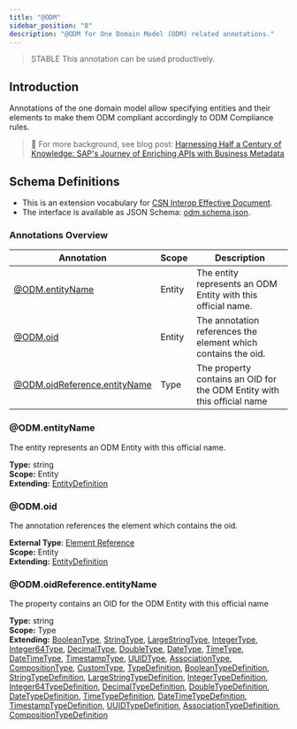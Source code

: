 ```yaml
---
title: "@ODM"
sidebar_position: "8"
description: "@ODM for One Domain Model (ODM) related annotations."
---
```


> <span className="feature-status-stable">STABLE</span> This annotation can be used productively.

## Introduction

Annotations of the one domain model allow specifying entities and their elements to make them ODM compliant accordingly to ODM Compliance rules.

> 🔗 For more background, see blog post: [Harnessing Half a Century of Knowledge: SAP's Journey of Enriching APIs with Business Metadata](https://community.sap.com/t5/technology-blogs-by-sap/harnessing-half-a-century-of-knowledge-sap-s-journey-of-enriching-apis-with/ba-p/13578364)

## Schema Definitions

* This is an extension vocabulary for [CSN Interop Effective Document](../spec-v1/csn-interop-effective).
* The interface is available as JSON Schema: [odm.schema.json](https://sap.github.io/csn-interop-specification/spec-v1/odm.schema.json#).

### Annotations Overview

| Annotation | Scope | Description |
| -------- | ---- | ----------- |
| [@ODM.entityName](#odmentityname) | Entity | The entity represents an ODM Entity with this official name. |
| [@ODM.oid](#odmoid) | Entity | The annotation references the element which contains the oid. |
| [@ODM.oidReference.entityName](#odmoidreferenceentityname) | Type | The property contains an OID for the ODM Entity with this official name |

### @ODM.entityName

The entity represents an ODM Entity with this official name.

**Type:** string<br/>
**Scope:** Entity<br/>
**Extending:** [EntityDefinition](../spec-v1/csn-interop-effective#entity-definition)

### @ODM.oid

The annotation references the element which contains the oid.

**External Type**: [Element Reference](../spec-v1/csn-interop-effective#element-reference) <br/>
**Scope:** Entity<br/>
**Extending:** [EntityDefinition](../spec-v1/csn-interop-effective#entity-definition)

### @ODM.oidReference.entityName

The property contains an OID for the ODM Entity with this official name

**Type:** string<br/>
**Scope:** Type<br/>
**Extending:** [BooleanType](../spec-v1/csn-interop-effective#boolean-type), [StringType](../spec-v1/csn-interop-effective#string-type), [LargeStringType](../spec-v1/csn-interop-effective#largestring-type), [IntegerType](../spec-v1/csn-interop-effective#integer-type), [Integer64Type](../spec-v1/csn-interop-effective#integer64-type), [DecimalType](../spec-v1/csn-interop-effective#decimal-type), [DoubleType](../spec-v1/csn-interop-effective#double-type), [DateType](../spec-v1/csn-interop-effective#date-type), [TimeType](../spec-v1/csn-interop-effective#time-type), [DateTimeType](../spec-v1/csn-interop-effective#datetime-type), [TimestampType](../spec-v1/csn-interop-effective#timestamp-type), [UUIDType](../spec-v1/csn-interop-effective#uuid-type), [AssociationType](../spec-v1/csn-interop-effective#association-type), [CompositionType](../spec-v1/csn-interop-effective#composition-type), [CustomType](../spec-v1/csn-interop-effective#custom-type), [TypeDefinition](../spec-v1/csn-interop-effective#type-definition), [BooleanTypeDefinition](../spec-v1/csn-interop-effective#boolean-type-definition), [StringTypeDefinition](../spec-v1/csn-interop-effective#string-type-definition), [LargeStringTypeDefinition](../spec-v1/csn-interop-effective#largestring-type-definition), [IntegerTypeDefinition](../spec-v1/csn-interop-effective#integer-type-definition), [Integer64TypeDefinition](../spec-v1/csn-interop-effective#integer64-type-definition), [DecimalTypeDefinition](../spec-v1/csn-interop-effective#decimal-type-definition), [DoubleTypeDefinition](../spec-v1/csn-interop-effective#double-type-definition), [DateTypeDefinition](../spec-v1/csn-interop-effective#date-type-definition), [TimeTypeDefinition](../spec-v1/csn-interop-effective#time-type-definition), [DateTimeTypeDefinition](../spec-v1/csn-interop-effective#datetime-type-definition), [TimestampTypeDefinition](../spec-v1/csn-interop-effective#timestamp-type-definition), [UUIDTypeDefinition](../spec-v1/csn-interop-effective#uuid-type-definition), [AssociationTypeDefinition](../spec-v1/csn-interop-effective#association-type-definition), [CompositionTypeDefinition](../spec-v1/csn-interop-effective#composition-type-definition)
